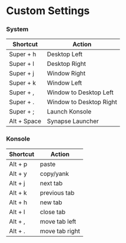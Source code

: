 # Custom Settings

### System

| Shortcut  | Action |
|---|---|
| Super + h | Desktop Left |
| Super + l | Desktop Right |
| Super + j | Window Right |
| Super + k | Window Left |
| Super + , | Window to Desktop Left |
| Super + . | Window to Desktop Right |
| Super + ; | Launch Konsole |
| Alt + Space | Synapse Launcher |

### Konsole

| Shortcut  | Action |
|---|---|
| Alt + p | paste |
| Alt + y | copy/yank |
| Alt + j | next tab |
| Alt + k | previous tab |
| Alt + h | new tab |
| Alt + l | close tab |
| Alt + , | move tab left |
| Alt + . | move tab right |
